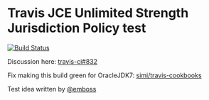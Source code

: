 # Travis JCE Unlimited Strength Jurisdiction Policy test
[![Build Status](https://travis-ci.org/simi/travis-jce-unlimited-test.png?branch=master)](https://travis-ci.org/simi/travis-jce-unlimited-test)

Discussion here: [travis-ci#832](https://github.com/travis-ci/travis-ci/issues/832)

Fix making this build green for OracleJDK7: [simi/travis-cookbooks](https://github.com/simi/travis-cookbooks/commit/5558cadd0a105d1aa0581d45758bbf433e0913e7)

Test idea written by [@emboss](https://gist.github.com/4470795)
